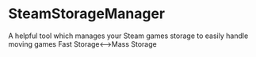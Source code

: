 # SteamStorageManager
A helpful tool which manages your Steam games storage to easily handle moving games Fast Storage&lt;-->Mass Storage
